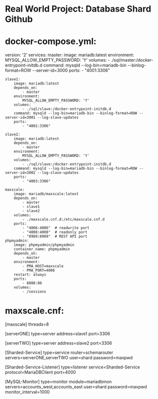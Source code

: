# Real World Project: Database Shard Github 

# docker-compose.yml:
version: '2'
services:
    master:
        image: mariadb:latest
        environment:
            MYSQL_ALLOW_EMPTY_PASSWORD: 'Y'
        volumes:
            - ./sql/master:/docker-entrypoint-initdb.d
        command: mysqld --log-bin=mariadb-bin --binlog-format=ROW --server-id=3000
        ports:
            - "4001:3306"

    slave1:
        image: mariadb:latest
        depends_on:
            - master
        environment:
            MYSQL_ALLOW_EMPTY_PASSWORD: 'Y'
        volumes:
            - ./sql/slave:/docker-entrypoint-initdb.d
        command: mysqld --log-bin=mariadb-bin --binlog-format=ROW --server-id=3001 --log-slave-updates
        ports:
            - "4002:3306"

    slave2:
        image: mariadb:latest
        depends_on:
            - master
        environment:
            MYSQL_ALLOW_EMPTY_PASSWORD: 'Y'
        volumes:
            - ./sql/slave:/docker-entrypoint-initdb.d
        command: mysqld --log-bin=mariadb-bin --binlog-format=ROW --server-id=3002 --log-slave-updates
        ports:
            - "4003:3306"

    maxscale:
        image: mariadb/maxscale:latest
        depends_on:
            - master
            - slave1
            - slave2
        volumes:
            - ./maxscale.cnf.d:/etc/maxscale.cnf.d
        ports:
            - "4006:4006"  # readwrite port
            - "4008:4008"  # readonly port
            - "8989:8989"  # REST API port
    phpmyadmin:
        image: phpmyadmin/phpmyadmin
        container_name: phpmyadmin
        depends_on:
            - master
        environment:
            - PMA_HOST=maxscale
            - PMA_PORT=4006
        restart: always
        ports:
            - 8080:80
        volumes:
            - /sessions
            
            
            
# maxscale.cnf:
[maxscale]
threads=8

[serverONE]
type=server
address=slave1
port=3306

[serverTWO]
type=server
address=slave2
port=3306

[Sharded-Service]
type=service
router=schemarouter
servers=serverONE,serverTWO
user=shard
password=maxpwd

[Sharded-Service-Listener]
type=listener
service=Sharded-Service
protocol=MariaDBClient
port=4000

[MySQL-Monitor]
type=monitor
module=mariadbmon
servers=accounts_west,accounts_east
user=shard
password=maxpwd
monitor_interval=1000
